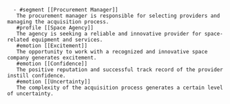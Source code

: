       - #segment [[Procurement Manager]]
       The procurement manager is responsible for selecting providers and managing the acquisition process.
       #profile [[Space Agency]]
       The agency is seeking a reliable and innovative provider for space-related equipment and services.
       #emotion [[Excitement]]
       The opportunity to work with a recognized and innovative space company generates excitement.
       #emotion [[Confidence]]
       The positive reputation and successful track record of the provider instill confidence.
       #emotion [[Uncertainty]]
       The complexity of the acquisition process generates a certain level of uncertainty.

